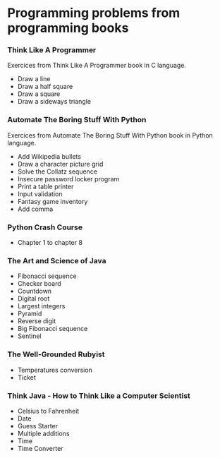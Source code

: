 # Programming problems from programming books

### Think Like A Programmer

Exercices from Think Like A Programmer book in C language.

* Draw a line
* Draw a half square
* Draw a square
* Draw a sideways triangle

### Automate The Boring Stuff With Python

Exercices from Automate The Boring Stuff With Python book in Python language.

* Add Wikipedia bullets
* Draw a character picture grid
* Solve the Collatz sequence
* Insecure password locker program
* Print a table printer
* Input validation
* Fantasy game inventory
* Add comma

### Python Crash Course

* Chapter 1 to chapter 8

### The Art and Science of Java

* Fibonacci sequence
* Checker board
* Countdown
* Digital root
* Largest integers
* Pyramid
* Reverse digit
* Big Fibonacci sequence
* Sentinel

### The Well-Grounded Rubyist

* Temperatures conversion
* Ticket

### Think Java - How to Think Like a Computer Scientist

* Celsius to Fahrenheit
* Date
* Guess Starter
* Multiple additions
* Time
* Time Converter

